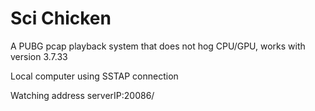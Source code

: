 # Sci Chicken

A PUBG pcap playback system that does not hog CPU/GPU, works with version 3.7.33

Local computer using SSTAP connection

Watching address  serverIP:20086/
